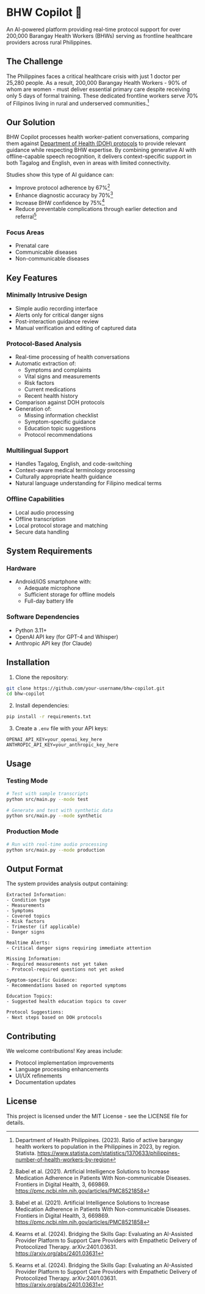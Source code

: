 # BHW Copilot 🏥

An AI-powered platform providing real-time protocol support for over 200,000 Barangay Health Workers (BHWs) serving as frontline healthcare providers across rural Philippines.

## The Challenge

The Philippines faces a critical healthcare crisis with just 1 doctor per 25,280 people. As a result, 200,000 Barangay Health Workers - 90% of whom are women - must deliver essential primary care despite receiving only 5 days of formal training. These dedicated frontline workers serve 70% of Filipinos living in rural and underserved communities.[^1]

## Our Solution

BHW Copilot processes health worker-patient conversations, comparing them against [Department of Health (DOH) protocols](https://github.com/nathan-eagle/HealthWorkerCopilot/tree/main/docs) to provide relevant guidance while respecting BHW expertise. By combining generative AI with offline-capable speech recognition, it delivers context-specific support in both Tagalog and English, even in areas with limited connectivity.

Studies show this type of AI guidance can:
- Improve protocol adherence by 67%[^2]
- Enhance diagnostic accuracy by 70%[^2] 
- Increase BHW confidence by 75%[^3]
- Reduce preventable complications through earlier detection and referral[^3]

[^1]: Department of Health Philippines. (2023). Ratio of active barangay health workers to population in the Philippines in 2023, by region. Statista. https://www.statista.com/statistics/1370633/philippines-number-of-health-workers-by-region
[^2]: Babel et al. (2021). Artificial Intelligence Solutions to Increase Medication Adherence in Patients With Non-communicable Diseases. Frontiers in Digital Health, 3, 669869. https://pmc.ncbi.nlm.nih.gov/articles/PMC8521858
[^3]: Kearns et al. (2024). Bridging the Skills Gap: Evaluating an AI-Assisted Provider Platform to Support Care Providers with Empathetic Delivery of Protocolized Therapy. arXiv:2401.03631. https://arxiv.org/abs/2401.03631


### Focus Areas
- Prenatal care
- Communicable diseases  
- Non-communicable diseases


## Key Features

### Minimally Intrusive Design
- Simple audio recording interface
- Alerts only for critical danger signs
- Post-interaction guidance review
- Manual verification and editing of captured data

### Protocol-Based Analysis
- Real-time processing of health conversations
- Automatic extraction of:
  * Symptoms and complaints
  * Vital signs and measurements
  * Risk factors
  * Current medications
  * Recent health history
- Comparison against DOH protocols
- Generation of:
  * Missing information checklist
  * Symptom-specific guidance
  * Education topic suggestions
  * Protocol recommendations

### Multilingual Support
- Handles Tagalog, English, and code-switching
- Context-aware medical terminology processing
- Culturally appropriate health guidance
- Natural language understanding for Filipino medical terms

### Offline Capabilities
- Local audio processing
- Offline transcription
- Local protocol storage and matching
- Secure data handling

## System Requirements

### Hardware
- Android/iOS smartphone with:
  * Adequate microphone
  * Sufficient storage for offline models
  * Full-day battery life

### Software Dependencies
- Python 3.11+
- OpenAI API key (for GPT-4 and Whisper)
- Anthropic API key (for Claude)

## Installation

1. Clone the repository:
```bash
git clone https://github.com/your-username/bhw-copilot.git
cd bhw-copilot
```

2. Install dependencies:
```bash
pip install -r requirements.txt
```

3. Create a `.env` file with your API keys:
```
OPENAI_API_KEY=your_openai_key_here
ANTHROPIC_API_KEY=your_anthropic_key_here
```

## Usage

### Testing Mode
```bash
# Test with sample transcripts
python src/main.py --mode test

# Generate and test with synthetic data
python src/main.py --mode synthetic
```

### Production Mode
```bash
# Run with real-time audio processing
python src/main.py --mode production
```

## Output Format

The system provides analysis output containing:
```
Extracted Information:
- Condition type
- Measurements
- Symptoms
- Covered topics
- Risk factors
- Trimester (if applicable)
- Danger signs

Realtime Alerts:
- Critical danger signs requiring immediate attention

Missing Information:
- Required measurements not yet taken
- Protocol-required questions not yet asked

Symptom-specific Guidance:
- Recommendations based on reported symptoms

Education Topics:
- Suggested health education topics to cover

Protocol Suggestions:
- Next steps based on DOH protocols
```

## Contributing

We welcome contributions! Key areas include:
- Protocol implementation improvements
- Language processing enhancements
- UI/UX refinements
- Documentation updates

## License

This project is licensed under the MIT License - see the LICENSE file for details.
